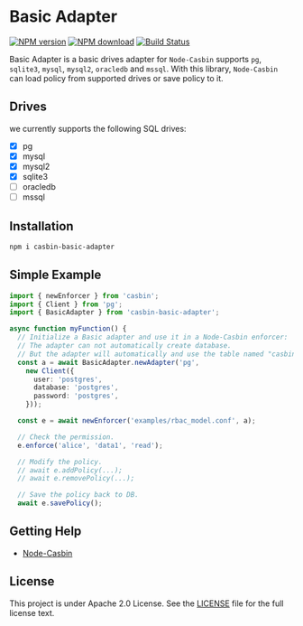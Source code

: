 # Basic Adapter

[![NPM version][npm-image]][npm-url]
[![NPM download][download-image]][download-url]
[![Build Status][ci-image]][ci-url]

[npm-image]: https://img.shields.io/npm/v/casbin-basic-adapter.svg
[npm-url]: https://npmjs.org/package/casbin-basic-adapter
[download-image]: https://img.shields.io/npm/dm/casbin-basic-adapter.svg
[download-url]: https://npmjs.org/package/casbin-basic-adapter
[ci-image]: https://github.com/node-casbin/basic-adapter/workflows/ci/badge.svg?branch=master
[ci-url]: https://github.com/node-casbin/basic-adapter/actions

Basic Adapter is a basic drives adapter for `Node-Casbin` supports `pg`, `sqlite3`, `mysql`, `mysql2`, `oracledb` and `mssql`. With this library, `Node-Casbin` can load policy from supported drives or save policy to it.

## Drives

we currently supports the following SQL drives:

- [x] pg
- [x] mysql
- [x] mysql2
- [x] sqlite3
- [ ] oracledb
- [ ] mssql

## Installation

```sh
npm i casbin-basic-adapter
```

## Simple Example

```ts
import { newEnforcer } from 'casbin';
import { Client } from 'pg';
import { BasicAdapter } from 'casbin-basic-adapter';

async function myFunction() {
  // Initialize a Basic adapter and use it in a Node-Casbin enforcer:
  // The adapter can not automatically create database.
  // But the adapter will automatically and use the table named "casbin_rule".
  const a = await BasicAdapter.newAdapter('pg',
    new Client({
      user: 'postgres',
      database: 'postgres',
      password: 'postgres',
    }));

  const e = await newEnforcer('examples/rbac_model.conf', a);

  // Check the permission.
  e.enforce('alice', 'data1', 'read');

  // Modify the policy.
  // await e.addPolicy(...);
  // await e.removePolicy(...);

  // Save the policy back to DB.
  await e.savePolicy();
```

## Getting Help

- [Node-Casbin](https://github.com/casbin/node-casbin)

## License

This project is under Apache 2.0 License. See the [LICENSE](LICENSE) file for the full license text.
